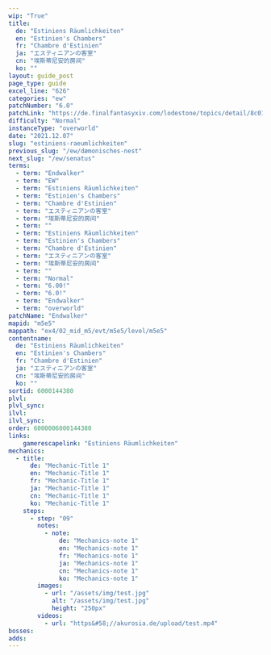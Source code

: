 ```yaml
---
wip: "True"
title:
  de: "Estiniens Räumlichkeiten"
  en: "Estinien's Chambers"
  fr: "Chambre d'Estinien"
  ja: "エスティニアンの客室"
  cn: "埃斯蒂尼安的房间"
  ko: ""
layout: guide_post
page_type: guide
excel_line: "626"
categories: "ew"
patchNumber: "6.0"
patchLink: "https://de.finalfantasyxiv.com/lodestone/topics/detail/8c0146ce7f89035f0f27dcad1edcf30d3037fcf5"
difficulty: "Normal"
instanceType: "overworld"
date: "2021.12.07"
slug: "estiniens-raeumlichkeiten"
previous_slug: "/ew/dæmonisches-nest"
next_slug: "/ew/senatus"
terms:
  - term: "Endwalker"
  - term: "EW"
  - term: "Estiniens Räumlichkeiten"
  - term: "Estinien's Chambers"
  - term: "Chambre d'Estinien"
  - term: "エスティニアンの客室"
  - term: "埃斯蒂尼安的房间"
  - term: ""
  - term: "Estiniens Räumlichkeiten"
  - term: "Estinien's Chambers"
  - term: "Chambre d'Estinien"
  - term: "エスティニアンの客室"
  - term: "埃斯蒂尼安的房间"
  - term: ""
  - term: "Normal"
  - term: "6.00!"
  - term: "6.0!"
  - term: "Endwalker"
  - term: "overworld"
patchName: "Endwalker"
mapid: "m5e5"
mappath: "ex4/02_mid_m5/evt/m5e5/level/m5e5"
contentname:
  de: "Estiniens Räumlichkeiten"
  en: "Estinien's Chambers"
  fr: "Chambre d'Estinien"
  ja: "エスティニアンの客室"
  cn: "埃斯蒂尼安的房间"
  ko: ""
sortid: 6000144380
plvl: 
plvl_sync: 
ilvl: 
ilvl_sync: 
order: 6000006000144380
links:
    gamerescapelink: "Estiniens Räumlichkeiten"
mechanics:
  - title:
      de: "Mechanic-Title 1"
      en: "Mechanic-Title 1"
      fr: "Mechanic-Title 1"
      ja: "Mechanic-Title 1"
      cn: "Mechanic-Title 1"
      ko: "Mechanic-Title 1"
    steps:
      - step: "09"
        notes:
          - note:
              de: "Mechanics-note 1"
              en: "Mechanics-note 1"
              fr: "Mechanics-note 1"
              ja: "Mechanics-note 1"
              cn: "Mechanics-note 1"
              ko: "Mechanics-note 1"
        images:
          - url: "/assets/img/test.jpg"
            alt: "/assets/img/test.jpg"
            height: "250px"
        videos:
          - url: "https&#58;//akurosia.de/upload/test.mp4"
bosses:
adds:
---
```

